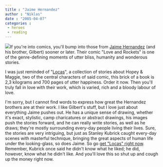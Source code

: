 ```yaml
---
title : "Jaime Hernandez"
author : "Niklas"
date : "2005-04-07"
categories : 
 - heroes
 - reading
---
```


[![](https://niklasblog.com/wp-content/2005-04-08-locas.jpg)](http://chrisis.org/chr_ink/jaime_images/Locas.jpg)If you're into comics, you'll bump into those from [Jaime Hernandez](http://www.fantagraphics.com/artist/lr/losbros/jaime/jaime.html) (and his brother, Gilbert) sooner or later. Their comic "Love and Rockets" is one of the genre-defining moments of utter bliss, humanity and wonderous stories.

I was just reminded of "[Locas](http://www.amazon.com/exec/obidos/tg/detail/-/156097611X)", a collection of stories about Hopey & Maggie, two of the central characters of said comic, this brick of a book is 2,3 kilograms and 700 pages of utter happiness. Order it now. Then you'll truly fall in love with their work, which is varied, rich and a bloody labour of love.

I'm sorry, but I cannot find words to express how great the Hernandez brothers are at their work. I like Gilbert's stuff, but I love just about everything Jaime pushes out. He has a unique sense of drawing, whether it's exact, stylistic, camp charicatures or abstract drawings, his images push the stories forward, and he can really write stories, as well as he draws; they're mostly surrounding every-day people living their lives. Sure, the stories are very intriguing, but just as Stanley Kubrick caught every-day scenes with masterful technique, bringing the great aspects of human life under the looking-glass, so does Jaime. So go [get "Locas" right now](http://www.amazon.com/exec/obidos/tg/detail/-/156097611X). Remember, Kubrick once said he didn't know what he liked; he did, however, know what he didn't like. And you'll love this so shut up and cough up the money right now.
